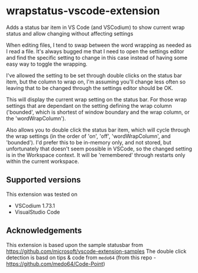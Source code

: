 # wrapstatus-vscode-extension
Adds a status bar item in VS Code (and VSCodium) to show current wrap status and allow changing without affecting settings

When editing files, I tend to swap between the word wrapping as needed as I read a file. It's always bugged me that I need to open the settings editor and find the specific setting to change in this case instead of having some easy way to toggle the wrapping.

I've allowed the setting to be set through double clicks on the status bar item, but the column to wrap on, I'm assuming you'll change less often so leaving that to be changed through the settings editor should be OK.

This will display the current wrap setting on the status bar. For those wrap settings that are dependant on the setting defining the wrap column ('bounded', which is shortest of window boundary and the wrap column, or the 'wordWrapColumn').

Also allows you to double click the status bar item, which will cycle through the wrap settings (in the order of 'on', 'off', 'wordWrapColumn', and 'bounded'). I'd prefer this to be in-memory only, and not stored, but unfortunately that doesn't seem possible in VSCode, so the changed setting is in the Workspace context. It will be 'remembered' through restarts only within the current workspace.

## Supported versions
This extension was tested on 
* VSCodium 1.73.1
* VisualStudio Code 

## Acknowledgements
This extension is based upon the sample statusbar from https://github.com/microsoft/vscode-extension-samples
The double click detection is basd on tips & code from `medo64` (from this repo - https://github.com/medo64/Code-Point)


